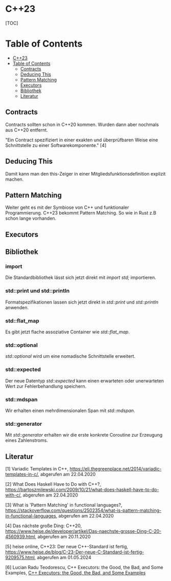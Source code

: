 # C++23

[TOC]

Table of Contents
=================

* [C\+\+23](#c23)
* [Table of Contents](#table-of-contents)
  * [Contracts](#contracts)
  * [Deducing This](#deducing-this)
  * [Pattern Matching](#pattern-matching)
  * [Executors](#executors)
  * [Bibliothek](#bibliothek)  
  * [Literatur](#literatur)

## Contracts

Contracts sollten schon in C++20 kommen. Wurden dann aber nochmals aus C++20 entfernt.

"Ein Contract spezifiziert in einer exakten und überprüfbaren Weise eine Schnittstelle zu einer Softwarekomponente." [4]

## Deducing This
Damit kann man den this-Zeiger in einer Mitgliedsfunktionsdefinition explizit machen. 

## Pattern Matching

Weiter geht es mit der Symbiose von C++ und funktionaler Programmierung. C++23 bekommt Pattern Matching. So wie in Rust z.B schon lange vorhanden.   

## Executors



## Bibliothek
### import

Die Standardbibliothek lässt sich jetzt direkt mit *import std;* importieren. 

### std::print und std::println

Formatspezifikationen lassen sich jetzt direkt in *std::print* und *std::println* anwenden. 

### std::flat_map

Es gibt jetzt flache assoziative Container wie *std::flat_map*.

### std::optional

*std::optional* wird um eine nomadische Schnittstelle erweitert. 

### std::expected

Der neue Datentyp *std::expected* kann einen erwarteten oder unerwarteten Wert zur Fehlerbehandlung speichern. 

### std::mdspan

Wir erhalten einen mehrdimensionalen Span mit *std::mdspan*. 

### std::generator 

Mit *std::generator* erhalten wir die erste konkrete Coroutine zur Erzeugung eines Zahlenstroms. 

## Literatur

[1] Variadic Templates in C++, https://eli.thegreenplace.net/2014/variadic-templates-in-c/, abgerufen am 22.04.2020

[2] What Does Haskell Have to Do with C++?, https://bartoszmilewski.com/2009/10/21/what-does-haskell-have-to-do-with-c/, abgerufen am 22.04.2020

[3] What is 'Pattern Matching' in functional languages?, https://stackoverflow.com/questions/2502354/what-is-pattern-matching-in-functional-languages, abgerufen am 22.04.2020

[4] Das nächste große Ding: C++20, https://www.heise.de/developer/artikel/Das-naechste-grosse-Ding-C-20-4560939.html, abgerufen am 20.11.2020

[5] heise online, C++23: Der neue C++-Standard ist fertig, https://www.heise.de/blog/C-23-Der-neue-C-Standard-ist-fertig-9209575.html, abgerufen am 01.05.2024

[6] Lucian Radu Teodorescu, C++ Executors: the Good, the Bad, and Some Examples, [C++ Executors: the Good, the Bad, and Some Examples](https://accu.org/journals/overload/29/164/teodorescu/)



